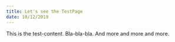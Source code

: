 ```yaml
---
title: Let's see the TestPage
date: 10/12/2019
---
```


This is the test-content. Bla-bla-bla. And more and more and more.
